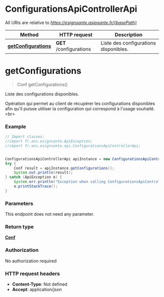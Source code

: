 # ConfigurationsApiControllerApi

All URIs are relative to *https://esignsante.asipsante.fr/{basePath}*

Method | HTTP request | Description
------------- | ------------- | -------------
[**getConfigurations**](ConfigurationsApiControllerApi.md#getConfigurations) | **GET** /configurations | Liste des configurations disponibles.

<a name="getConfigurations"></a>
# **getConfigurations**
> Conf getConfigurations()

Liste des configurations disponibles.

Opération qui permet au client de récupérer les configurations disponibles afin qu&#x27;il puisse utiliser la configuration qui correspond à l&#x27;usage souhaité.   &lt;br&gt;

### Example
```java
// Import classes:
//import fr.ans.esignsante.ApiException;
//import fr.ans.esignsante.api.ConfigurationsApiControllerApi;


ConfigurationsApiControllerApi apiInstance = new ConfigurationsApiControllerApi();
try {
    Conf result = apiInstance.getConfigurations();
    System.out.println(result);
} catch (ApiException e) {
    System.err.println("Exception when calling ConfigurationsApiControllerApi#getConfigurations");
    e.printStackTrace();
}
```

### Parameters
This endpoint does not need any parameter.

### Return type

[**Conf**](Conf.md)

### Authorization

No authorization required

### HTTP request headers

 - **Content-Type**: Not defined
 - **Accept**: application/json

